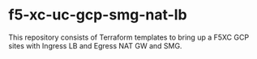 # f5-xc-uc-gcp-smg-nat-lb
This repository consists of Terraform templates to bring up a F5XC GCP sites with Ingress LB and Egress NAT GW and SMG.

